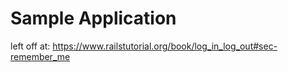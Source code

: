 # Sample Application

left off at:
https://www.railstutorial.org/book/log_in_log_out#sec-remember_me
